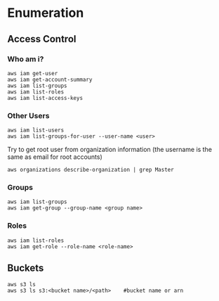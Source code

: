 # Enumeration

## Access Control

### Who am i?

```
aws iam get-user
aws iam get-account-summary
aws iam list-groups
aws iam list-roles
aws iam list-access-keys
```

### Other Users

```
aws iam list-users
aws iam list-groups-for-user --user-name <user>
```

Try to get root user from organization information (the username is the same as email for root accounts)

```
aws organizations describe-organization | grep Master
```

### Groups

```
aws iam list-groups
aws iam get-group --group-name <group name>
```

### Roles

```
aws iam list-roles
aws iam get-role --role-name <role-name>
```

## Buckets

```
aws s3 ls
aws s3 ls s3:<bucket name>/<path>    #bucket name or arn
```

